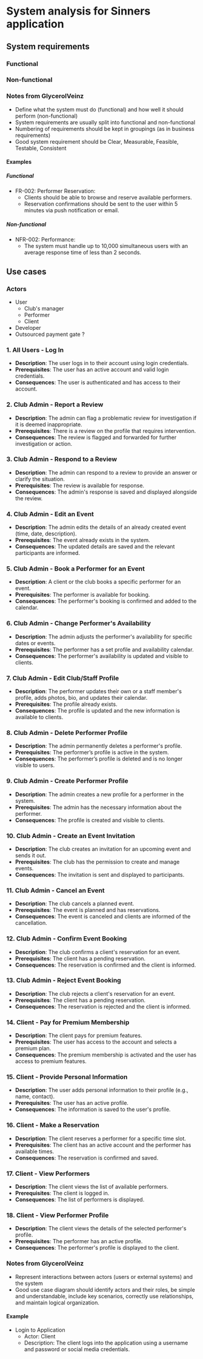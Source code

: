 # System analysis for Sinners application

## System requirements 
### Functional

### Non-functional

### Notes from GlycerolVeinz
- Define what the system must do (functional) and how well it should perform (non-functional)
- System requirements are usually split into functional and non-functional
- Numbering of requirements should be kept in groupings (as in business requirements)
- Good system requirement should be Clear, Measurable, Feasible, Testable, Consistent

#### Examples
##### Functional
- FR-002: Performer Reservation:
  - Clients should be able to browse and reserve available performers.
  - Reservation confirmations should be sent to the user within 5 minutes via push notification or email.
##### Non-functional
- NFR-002: Performance:
  - The system must handle up to 10,000 simultaneous users with an average response time of less than 2 seconds.

## Use cases
### Actors
- User
  - Club's manager
  - Performer
  - Client
- Developer
- Outsourced payment gate ? 

### 1. All Users - Log In
- **Description**: The user logs in to their account using login credentials.
- **Prerequisites**: The user has an active account and valid login credentials.
- **Consequences**: The user is authenticated and has access to their account.

### 2. Club Admin - Report a Review
- **Description**: The admin can flag a problematic review for investigation if it is deemed inappropriate.
- **Prerequisites**: There is a review on the profile that requires intervention.
- **Consequences**: The review is flagged and forwarded for further investigation or action.

### 3. Club Admin - Respond to a Review
- **Description**: The admin can respond to a review to provide an answer or clarify the situation.
- **Prerequisites**: The review is available for response.
- **Consequences**: The admin's response is saved and displayed alongside the review.

### 4. Club Admin - Edit an Event
- **Description**: The admin edits the details of an already created event (time, date, description).
- **Prerequisites**: The event already exists in the system.
- **Consequences**: The updated details are saved and the relevant participants are informed.

### 5. Club Admin - Book a Performer for an Event
- **Description**: A client or the club books a specific performer for an event.
- **Prerequisites**: The performer is available for booking.
- **Consequences**: The performer's booking is confirmed and added to the calendar.

### 6. Club Admin - Change Performer's Availability
- **Description**: The admin adjusts the performer's availability for specific dates or events.
- **Prerequisites**: The performer has a set profile and availability calendar.
- **Consequences**: The performer's availability is updated and visible to clients.

### 7. Club Admin - Edit Club/Staff Profile
- **Description**: The performer updates their own or a staff member's profile, adds photos, bio, and updates their calendar.
- **Prerequisites**: The profile already exists.
- **Consequences**: The profile is updated and the new information is available to clients.

### 8. Club Admin - Delete Performer Profile
- **Description**: The admin permanently deletes a performer's profile.
- **Prerequisites**: The performer’s profile is active in the system.
- **Consequences**: The performer’s profile is deleted and is no longer visible to users.

### 9. Club Admin - Create Performer Profile
- **Description**: The admin creates a new profile for a performer in the system.
- **Prerequisites**: The admin has the necessary information about the performer.
- **Consequences**: The profile is created and visible to clients.

### 10. Club Admin - Create an Event Invitation
- **Description**: The club creates an invitation for an upcoming event and sends it out.
- **Prerequisites**: The club has the permission to create and manage events.
- **Consequences**: The invitation is sent and displayed to participants.

### 11. Club Admin - Cancel an Event
- **Description**: The club cancels a planned event.
- **Prerequisites**: The event is planned and has reservations.
- **Consequences**: The event is canceled and clients are informed of the cancellation.

### 12. Club Admin - Confirm Event Booking
- **Description**: The club confirms a client's reservation for an event.
- **Prerequisites**: The client has a pending reservation.
- **Consequences**: The reservation is confirmed and the client is informed.

### 13. Club Admin - Reject Event Booking
- **Description**: The club rejects a client's reservation for an event.
- **Prerequisites**: The client has a pending reservation.
- **Consequences**: The reservation is rejected and the client is informed.

### 14. Client - Pay for Premium Membership
- **Description**: The client pays for premium features.
- **Prerequisites**: The user has access to the account and selects a premium plan.
- **Consequences**: The premium membership is activated and the user has access to premium features.

### 15. Client - Provide Personal Information
- **Description**: The user adds personal information to their profile (e.g., name, contact).
- **Prerequisites**: The user has an active profile.
- **Consequences**: The information is saved to the user's profile.

### 16. Client - Make a Reservation
- **Description**: The client reserves a performer for a specific time slot.
- **Prerequisites**: The client has an active account and the performer has available times.
- **Consequences**: The reservation is confirmed and saved.

### 17. Client - View Performers
- **Description**: The client views the list of available performers.
- **Prerequisites**: The client is logged in.
- **Consequences**: The list of performers is displayed.

### 18. Client - View Performer Profile
- **Description**: The client views the details of the selected performer's profile.
- **Prerequisites**: The performer has an active profile.
- **Consequences**: The performer's profile is displayed to the client.

### Notes from GlycerolVeinz
- Represent interactions between actors (users or external systems) and the system
- Good use case diagram should identify actors and their roles, be simple and understandable, include key scenarios, correctly use relationships, and maintain logical organization.

#### Example
- Login to Application
  - Actor: Client
  - Description: The client logs into the application using a username and password or social media credentials.
